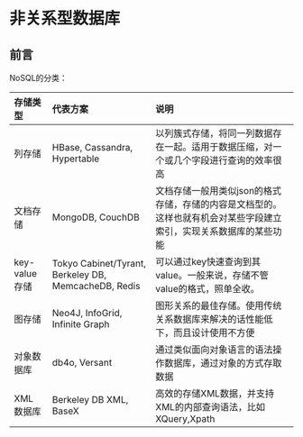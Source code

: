 # 非关系型数据库

## 前言

NoSQL的分类：

| 存储类型 | 代表方案 | 说明 |
| :--- | :--- | :--- |
| 列存储 | HBase, Cassandra, Hypertable | 以列簇式存储，将同一列数据存在一起。适用于数据压缩，对一个或几个字段进行查询的效率很高 |
| 文档存储 | MongoDB, CouchDB | 文档存储一般用类似json的格式存储，存储的内容是文档型的。这样也就有机会对某些字段建立索引，实现关系数据库的某些功能 |
| key-value存储 | Tokyo Cabinet/Tyrant, Berkeley DB, MemcacheDB, Redis | 可以通过key快速查询到其value。一般来说，存储不管value的格式，照单全收。 |
| 图存储 | Neo4J, InfoGrid, Infinite Graph | 图形关系的最佳存储。使用传统关系数据库来解决的话性能低下，而且设计使用不方便 |
| 对象数据库 | db4o, Versant | 通过类似面向对象语言的语法操作数据库，通过对象的方式存取数据 |
| XML 数据库 | Berkeley DB XML, BaseX | 高效的存储XML数据，并支持XML的内部查询语法，比如XQuery,Xpath |
